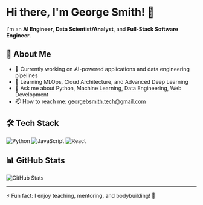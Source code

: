 # Hi there, I'm George Smith! 👋

I'm an **AI Engineer**, **Data Scientist/Analyst**, and **Full-Stack Software Engineer**.

## 🚀 About Me
- 🔭 Currently working on AI-powered applications and data engineering pipelines
- 🌱 Learning MLOps, Cloud Architecture, and Advanced Deep Learning
- 💬 Ask me about Python, Machine Learning, Data Engineering, Web Development
- 📫 How to reach me: georgebsmith.tech@gmail.com

## 🛠️ Tech Stack
![Python](https://img.shields.io/badge/-Python-3776AB?style=flat-square&logo=python&logoColor=white)
![JavaScript](https://img.shields.io/badge/-JavaScript-F7DF1E?style=flat-square&logo=javascript&logoColor=black)
![React](https://img.shields.io/badge/-React-61DAFB?style=flat-square&logo=react&logoColor=black)

## 📊 GitHub Stats
![GitHub Stats](https://github-readme-stats.vercel.app/api?username=georgebsmith-tech&show_icons=true&theme=tokyonight)

---
⚡ Fun fact: I enjoy teaching, mentoring, and bodybuilding! 💪